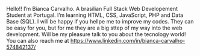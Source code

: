 Hello!! I’m Bianca Carvalho. A brasilian Full Stack Web Developement Student at Portugal.
I’m learning HTML, CSS, JavaScript, PHP and Data Base (SQL). 
I will be happy if you hellpe me to improve my codes. They can be easy for you, but for me they are a big sttep of my way into the web development. 
Will be my pleasure talk to you about the tecnology world! 
You can also reach me at https://www.linkedin.com/in/bianca-carvalho-574842137/

<!---.
Bianca-L-Carvalho/Bianca-L-Carvalho is a ✨ special ✨ repository because its `README.md` (this file) appears on your GitHub profile.
You can click the Preview link to take a look at your changes.
--->

